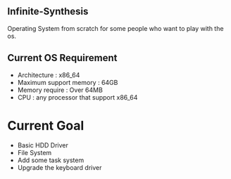 ## Infinite-Synthesis
Operating System from scratch for some people who want to play with the os.

## Current OS Requirement
* Architecture : x86_64
* Maximum support memory : 64GB
* Memory require : Over 64MB
* CPU : any processor that support x86_64

# Current Goal
* Basic HDD Driver
* File System
* Add some task system
* Upgrade the keyboard driver
